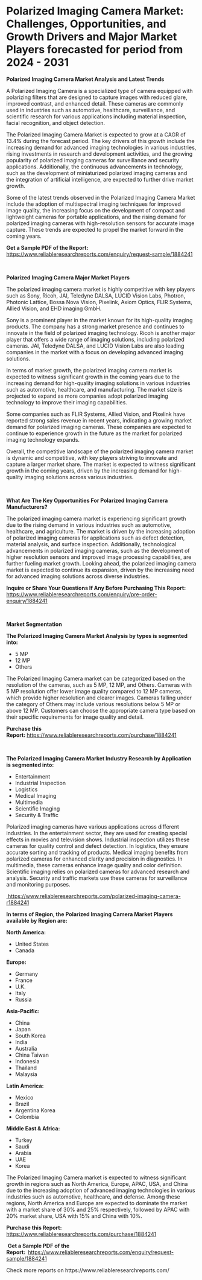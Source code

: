 <p><h1>Polarized Imaging Camera Market: Challenges, Opportunities, and Growth Drivers and Major Market Players forecasted for period from 2024 - 2031</h1></p><p><strong>Polarized Imaging Camera Market Analysis and Latest Trends</strong></p>
<p><p>A Polarized Imaging Camera is a specialized type of camera equipped with polarizing filters that are designed to capture images with reduced glare, improved contrast, and enhanced detail. These cameras are commonly used in industries such as automotive, healthcare, surveillance, and scientific research for various applications including material inspection, facial recognition, and object detection.</p><p>The Polarized Imaging Camera Market is expected to grow at a CAGR of 13.4% during the forecast period. The key drivers of this growth include the increasing demand for advanced imaging technologies in various industries, rising investments in research and development activities, and the growing popularity of polarized imaging cameras for surveillance and security applications. Additionally, the continuous advancements in technology, such as the development of miniaturized polarized imaging cameras and the integration of artificial intelligence, are expected to further drive market growth.</p><p>Some of the latest trends observed in the Polarized Imaging Camera Market include the adoption of multispectral imaging techniques for improved image quality, the increasing focus on the development of compact and lightweight cameras for portable applications, and the rising demand for polarized imaging cameras with high-resolution sensors for accurate image capture. These trends are expected to propel the market forward in the coming years.</p></p>
<p><strong>Get a Sample PDF of the Report:&nbsp;</strong> <a href="https://www.reliableresearchreports.com/enquiry/request-sample/1884241">https://www.reliableresearchreports.com/enquiry/request-sample/1884241</a></p>
<p>&nbsp;</p>
<p><strong>Polarized Imaging Camera Major Market Players</strong></p>
<p><p>The polarized imaging camera market is highly competitive with key players such as Sony, Ricoh, JAI, Teledyne DALSA, LUCID Vision Labs, Photron, Photonic Lattice, Bossa Nova Vision, Pixelink, Axiom Optics, FLIR Systems, Allied Vision, and EHD imaging GmbH. </p><p>Sony is a prominent player in the market known for its high-quality imaging products. The company has a strong market presence and continues to innovate in the field of polarized imaging technology. Ricoh is another major player that offers a wide range of imaging solutions, including polarized cameras. JAI, Teledyne DALSA, and LUCID Vision Labs are also leading companies in the market with a focus on developing advanced imaging solutions.</p><p>In terms of market growth, the polarized imaging camera market is expected to witness significant growth in the coming years due to the increasing demand for high-quality imaging solutions in various industries such as automotive, healthcare, and manufacturing. The market size is projected to expand as more companies adopt polarized imaging technology to improve their imaging capabilities.</p><p>Some companies such as FLIR Systems, Allied Vision, and Pixelink have reported strong sales revenue in recent years, indicating a growing market demand for polarized imaging cameras. These companies are expected to continue to experience growth in the future as the market for polarized imaging technology expands.</p><p>Overall, the competitive landscape of the polarized imaging camera market is dynamic and competitive, with key players striving to innovate and capture a larger market share. The market is expected to witness significant growth in the coming years, driven by the increasing demand for high-quality imaging solutions across various industries.</p></p>
<p>&nbsp;</p>
<p><strong>What Are The Key Opportunities For Polarized Imaging Camera Manufacturers?</strong></p>
<p><p>The polarized imaging camera market is experiencing significant growth due to the rising demand in various industries such as automotive, healthcare, and agriculture. The market is driven by the increasing adoption of polarized imaging cameras for applications such as defect detection, material analysis, and surface inspection. Additionally, technological advancements in polarized imaging cameras, such as the development of higher resolution sensors and improved image processing capabilities, are further fueling market growth. Looking ahead, the polarized imaging camera market is expected to continue its expansion, driven by the increasing need for advanced imaging solutions across diverse industries.</p></p>
<p><strong>Inquire or Share Your Questions If Any Before Purchasing This Report:</strong> <a href="https://www.reliableresearchreports.com/enquiry/pre-order-enquiry/1884241">https://www.reliableresearchreports.com/enquiry/pre-order-enquiry/1884241</a></p>
<p>&nbsp;</p>
<p><strong>Market Segmentation</strong></p>
<p><strong>The Polarized Imaging Camera Market Analysis by types is segmented into:</strong></p>
<p><ul><li>5 MP</li><li>12 MP</li><li>Others</li></ul></p>
<p><p>The Polarized Imaging Camera market can be categorized based on the resolution of the cameras, such as 5 MP, 12 MP, and Others. Cameras with 5 MP resolution offer lower image quality compared to 12 MP cameras, which provide higher resolution and clearer images. Cameras falling under the category of Others may include various resolutions below 5 MP or above 12 MP. Customers can choose the appropriate camera type based on their specific requirements for image quality and detail.</p></p>
<p><strong>Purchase this Report:&nbsp;</strong><a href="https://www.reliableresearchreports.com/purchase/1884241">https://www.reliableresearchreports.com/purchase/1884241</a></p>
<p>&nbsp;</p>
<p><strong>The Polarized Imaging Camera Market Industry Research by Application is segmented into:</strong></p>
<p><ul><li>Entertainment</li><li>Industrial Inspection</li><li>Logistics</li><li>Medical Imaging</li><li>Multimedia</li><li>Scientific Imaging</li><li>Security & Traffic</li></ul></p>
<p><p>Polarized imaging cameras have various applications across different industries. In the entertainment sector, they are used for creating special effects in movies and television shows. Industrial inspection utilizes these cameras for quality control and defect detection. In logistics, they ensure accurate sorting and tracking of products. Medical imaging benefits from polarized cameras for enhanced clarity and precision in diagnostics. In multimedia, these cameras enhance image quality and color definition. Scientific imaging relies on polarized cameras for advanced research and analysis. Security and traffic markets use these cameras for surveillance and monitoring purposes.</p></p>
<p><a href="https://www.reliableresearchreports.com/polarized-imaging-camera-r1884241">&nbsp;https://www.reliableresearchreports.com/polarized-imaging-camera-r1884241</a></p>
<p><strong>In terms of Region, the Polarized Imaging Camera Market Players available by Region are:</strong></p>
<p>
    <p> <strong> North America: </strong>
        <ul>
            <li>United States</li>
            <li>Canada</li>
        </ul>
        </p> 
    <p> <strong> Europe: </strong>
        <ul>
            <li>Germany</li>
            <li>France</li>
            <li>U.K.</li>
            <li>Italy</li>
            <li>Russia</li>
        </ul>
        </p> 
    <p> <strong> Asia-Pacific: </strong>
        <ul>
            <li>China</li>
            <li>Japan</li>
            <li>South Korea</li>
            <li>India</li>
            <li>Australia</li>
            <li>China Taiwan</li>
            <li>Indonesia</li>
            <li>Thailand</li>
            <li>Malaysia</li>
        </ul>
        </p> 
    <p> <strong> Latin America: </strong>
        <ul>
            <li>Mexico</li>
            <li>Brazil</li>
            <li>Argentina Korea</li>
            <li>Colombia</li>
        </ul>
        </p> 
    <p> <strong> Middle East & Africa: </strong>
        <ul>
            <li>Turkey</li>
            <li>Saudi</li>
            <li>Arabia</li>
            <li>UAE</li>
            <li>Korea</li>
        </ul>
    </p>
    </p>
<p><p>The Polarized Imaging Camera market is expected to witness significant growth in regions such as North America, Europe, APAC, USA, and China due to the increasing adoption of advanced imaging technologies in various industries such as automotive, healthcare, and defense. Among these regions, North America and Europe are expected to dominate the market with a market share of 30% and 25% respectively, followed by APAC with 20% market share, USA with 15% and China with 10%.</p></p>
<p><strong>Purchase this Report: </strong><a href="https://www.reliableresearchreports.com/purchase/1884241">https://www.reliableresearchreports.com/purchase/1884241</a></p>
<p>&nbsp;<strong>Get a Sample PDF of the Report:&nbsp;&nbsp;</strong><a href="https://www.reliableresearchreports.com/enquiry/request-sample/1884241">https://www.reliableresearchreports.com/enquiry/request-sample/1884241</a></p>
<p><strong></strong></p>
<p>Check more reports on https://www.reliableresearchreports.com/</p>